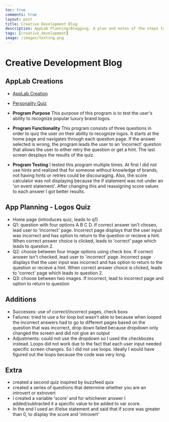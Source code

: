 ```yaml
---
toc: true
comments: true
layout: post
title: Creative Development Blog
description: AppLab Planning/Blogging. A plan and notes of the steps taken during the process.
tags: [creative_development]
image: /images/texting.png
---
```

# Creative Development Blog
## AppLab Creations
- [AppLab Creation](https://studio.code.org/projects/applab/GNqP9uqVldcpC2TuXJe3ODTIQCi8o-hUPEj9pb4qwHY)
- [Personality Quiz](https://studio.code.org/projects/applab/uq_3a5cbrbF5wLUIUBATLDYPnfTIJETCG-L6hTMwqWU)

- **Program Purpose**
This purpose of this program is to test the user's ability to recognize popular luxury brand logos. 
- **Program Functionality**
This program consists of three questions in order to quiz the user on their ability to recognize logos. It starts at the home page and navigates through each question page. If the answer selected is wrong, the program leads the user to an 'incorrect' question that allows the user to either retry the question or get a hint. The last screen desplays the results of the quiz. 
- **Program Testing**
I tested this program multiple times. At first I did not use hints and realized that for someone without knowledge of brands, not having hints or retries could be discouraging. Also, the score calculator was not displaying because the if statement was not under an 'on event statement'. After changing this and reassigning score values to each answer I got better results. 
## App Planning - Logos Quiz
- Home page (introduces quiz, leads to q1)
- Q1: question with four options A B C D. If correct answer isn't chosen, lead user to 'incorrect' page. Incorrect page displays that the user input was incorrect and has option to return to the question or recieve a hint. When correct answer choice is clicked, leads to 'correct' page which leads to question 2. 
- Q2: choose between four image options using check box. If correct answer isn't checked, lead user to 'incorrect' page. Incorrect page displays that the user input was incorrect and has option to return to the question or recieve a hint. When correct answer choice is clicked, leads to 'correct' page which leads to question 2. 
- Q3: choose between two images. If incorrect, lead to incorrect page and option to return to question

## Additions 
- Successes: use of correct/incorrect pages, check boxs
- Failures: tried to use a for loop but wasn't able to because when looped the incorrect answers had to go to different pages based on the question that was incorrect, drop down failed because dropdown only changed the screen and did not give an output
- Adjustments: could not use the dropdown so I used the checkbozes instead. Loops did not work due to the fact that each user input needed specific screen changes. So I did not use loops. Ideally I would have figured out the loops because the code was very long. 



## Extra
- created a second quiz inspired by buzzfeed quix
- created a series of questions that determine whether you are an introvert or extrovert
- I created a variable 'score' and for whichever answer I added/subtracted it a specific value to be added to var score. 
- In the end I used an if/else statement and said that if score was greater than 0, to display the score and 'introvert'
